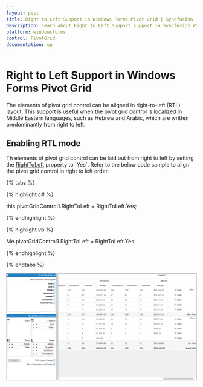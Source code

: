 ```yaml
---
layout: post
title: Right to Left Support in Windows Forms Pivot Grid | Syncfusion
description: Learn about Right to Left Support support in Syncfusion Windows Forms Pivot Grid control and more details.
platform: windowsforms
control: PivotGrid
documentation: ug
---
```


# Right to Left Support in Windows Forms Pivot Grid

The elements of pivot grid control can be aligned in right-to-left (RTL) layout. This support is useful when the pivot grid control is localized in Middle Eastern languages, such as Hebrew and Arabic, which are written predominantly from right to left.

## Enabling RTL mode

Th elements of pivot grid control can be laid out from right to left by setting the [RightToLeft](https://msdn.microsoft.com/en-us/library/system.windows.forms.control.righttoleft(v=vs.110).aspx) property to `Yes`. Refer to the below code sample to align the pivot grid control in right to left order.

{% tabs %}

{% highlight c# %}

this.pivotGridControl1.RightToLeft = RightToLeft.Yes;

{% endhighlight %}

{% highlight vb %}

Me.pivotGridControl1.RightToLeft = RightToLeft.Yes
  
{% endhighlight %}

{% endtabs %}

![Right-To-Left-Support_img1](Right-To-Left-Support_images/Right-To-Left-Support_img1.png)
